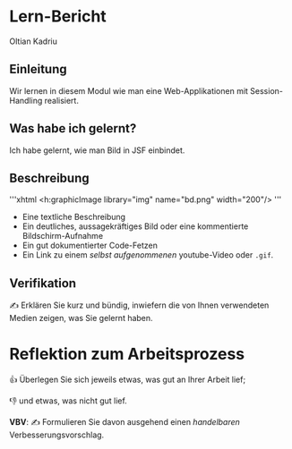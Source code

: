 # Lern-Bericht
Oltian Kadriu

## Einleitung

Wir lernen in diesem Modul wie man eine Web-Applikationen mit Session-Handling realisiert.

## Was habe ich gelernt?

Ich habe gelernt, wie man Bild in JSF einbindet.

## Beschreibung

'''xhtml
<h:graphicImage library="img" name="bd.png" width="200"/>
'''

* Eine textliche Beschreibung
* Ein deutliches, aussagekräftiges Bild oder eine kommentierte Bildschirm-Aufnahme
* Ein gut dokumentierter Code-Fetzen
* Ein Link zu einem *selbst aufgenommenen* youtube-Video oder `.gif`.

## Verifikation

✍️ Erklären Sie kurz und bündig, inwiefern die von Ihnen verwendeten Medien zeigen, was Sie gelernt haben.

# Reflektion zum Arbeitsprozess

👍 Überlegen Sie sich jeweils etwas, was gut an Ihrer Arbeit lief; 

👎 und etwas, was nicht gut lief.

**VBV**: ✍️ Formulieren Sie davon ausgehend einen *handelbaren* Verbesserungsvorschlag.
